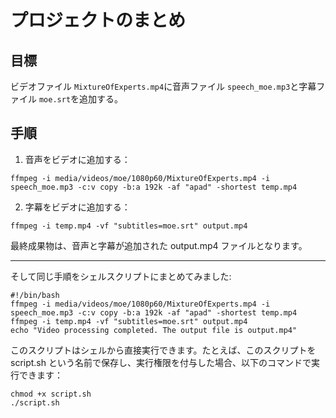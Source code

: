 # プロジェクトのまとめ
## 目標
ビデオファイル `MixtureOfExperts.mp4`に音声ファイル `speech_moe.mp3`と字幕ファイル `moe.srt`を追加する。
## 手順
1. 音声をビデオに追加する：
```shell
ffmpeg -i media/videos/moe/1080p60/MixtureOfExperts.mp4 -i speech_moe.mp3 -c:v copy -b:a 192k -af "apad" -shortest temp.mp4
```
2. 字幕をビデオに追加する：
```shell
ffmpeg -i temp.mp4 -vf "subtitles=moe.srt" output.mp4
```
最終成果物は、音声と字幕が追加された output.mp4 ファイルとなります。

---
そして同じ手順をシェルスクリプトにまとめてみました:
```shell
#!/bin/bash
ffmpeg -i media/videos/moe/1080p60/MixtureOfExperts.mp4 -i speech_moe.mp3 -c:v copy -b:a 192k -af "apad" -shortest temp.mp4
ffmpeg -i temp.mp4 -vf "subtitles=moe.srt" output.mp4
echo "Video processing completed. The output file is output.mp4"
```
このスクリプトはシェルから直接実行できます。たとえば、このスクリプトを script.sh という名前で保存し、実行権限を付与した場合、以下のコマンドで実行できます：
```shell
chmod +x script.sh
./script.sh
```
